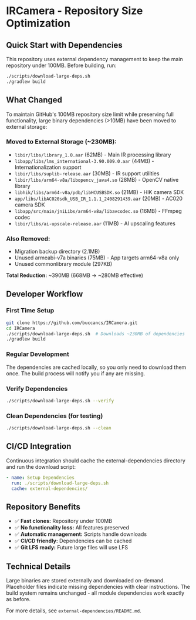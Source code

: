 # IRCamera - Repository Size Optimization

## Quick Start with Dependencies

This repository uses external dependency management to keep the main repository under 100MB. Before building, run:

```bash
./scripts/download-large-deps.sh
./gradlew build
```

## What Changed

To maintain GitHub's 100MB repository size limit while preserving full functionality, large binary dependencies (>10MB) have been moved to external storage:

### Moved to External Storage (~230MB):
- `libir/libs/library_1.0.aar` (62MB) - Main IR processing library
- `libapp/libs/lms_international-3.90.009.0.aar` (44MB) - Internationalization support  
- `libir/libs/suplib-release.aar` (30MB) - IR support utilities
- `libir/libs/arm64-v8a/libopencv_java4.so` (28MB) - OpenCV native library
- `libhik/libs/arm64-v8a/pdb/libHCUSBSDK.so` (21MB) - HIK camera SDK
- `app/libs/libAC020sdk_USB_IR_1.1.1_2408291439.aar` (20MB) - AC020 camera SDK
- `libapp/src/main/jniLibs/arm64-v8a/libavcodec.so` (16MB) - FFmpeg codec
- `libir/libs/ai-upscale-release.aar` (11MB) - AI upscaling features

### Also Removed:
- Migration backup directory (2.1MB)
- Unused armeabi-v7a binaries (75MB) - App targets arm64-v8a only
- Unused commonlibrary module (297KB)

**Total Reduction:** ~390MB (668MB → ~280MB effective)

## Developer Workflow

### First Time Setup
```bash
git clone https://github.com/buccancs/IRCamera.git
cd IRCamera
./scripts/download-large-deps.sh  # Downloads ~230MB of dependencies
./gradlew build
```

### Regular Development
The dependencies are cached locally, so you only need to download them once. The build process will notify you if any are missing.

### Verify Dependencies
```bash
./scripts/download-large-deps.sh --verify
```

### Clean Dependencies (for testing)
```bash
./scripts/download-large-deps.sh --clean
```

## CI/CD Integration

Continuous integration should cache the external-dependencies directory and run the download script:

```yaml
- name: Setup Dependencies
  run: ./scripts/download-large-deps.sh
  cache: external-dependencies/
```

## Repository Benefits

- ✅ **Fast clones:** Repository under 100MB
- ✅ **No functionality loss:** All features preserved  
- ✅ **Automatic management:** Scripts handle downloads
- ✅ **CI/CD friendly:** Dependencies can be cached
- ✅ **Git LFS ready:** Future large files will use LFS

## Technical Details

Large binaries are stored externally and downloaded on-demand. Placeholder files indicate missing dependencies with clear instructions. The build system remains unchanged - all module dependencies work exactly as before.

For more details, see `external-dependencies/README.md`.